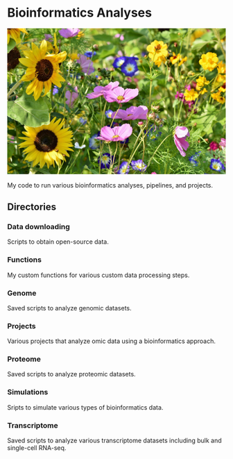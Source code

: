 # Bioinformatics Analyses
![alt text](./wildflowers.jpg)

My code to run various bioinformatics analyses, pipelines, and projects.

## Directories
### Data downloading
Scripts to obtain open-source data.

### Functions
My custom functions for various custom data processing steps.

### Genome
Saved scripts to analyze genomic datasets.

### Projects
Various projects that analyze omic data using a bioinformatics approach.

### Proteome
Saved scripts to analyze proteomic datasets.

### Simulations
Sripts to simulate various types of bioinformatics data.

### Transcriptome
Saved scripts to analyze various transcriptome datasets including bulk and single-cell RNA-seq.
